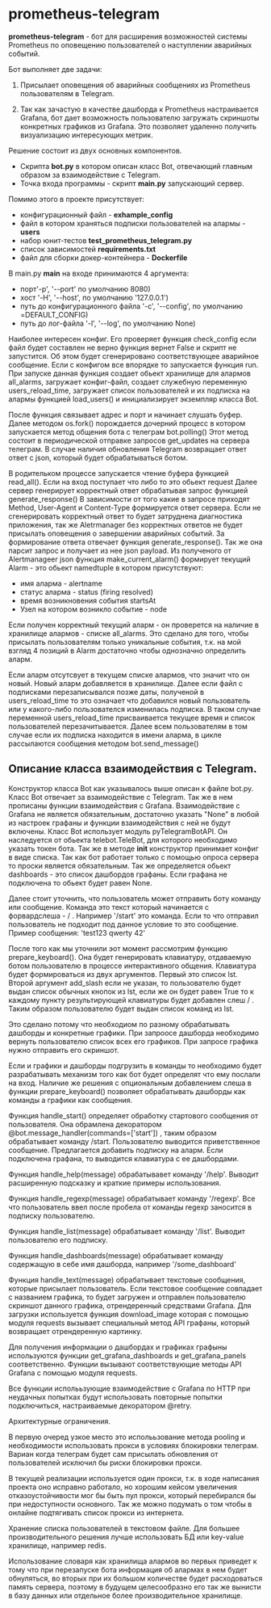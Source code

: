 # prometheus-telegram

**prometheus-telegram** - бот для расширения возможностей системы Prometheus по оповещению пользователей о наступлении аварийных событий.

Бот выполняет две задачи:

1. Присылает оповещения об аварийных сообщениях из Prometheus пользователям в Telegram. 

2. Так как зачастую в качестве дашборда к Prometheus настраивается Grafana, 
бот дает возможность пользователю загружать скриншоты конкретных графиков из Grafana. 
Это позволяет удаленно получить визуализацию интересующих метрик.

Решение состоит из двух основных компонентов. 
 - Скрипта **bot.py** в котором описан класс Bot, отвечающий главным образом за взаимодействие с Telegram.
 - Точка входа программы - скрипт **main.py** запускающий сервер.

Помимо этого в проекте присутствует: 

 - конфигурационный файл - **exhample_config**
 - файл в котором храняться подписки пользователей на алармы - **users**
 - набор юнит-тестов **test_prometheus_telegram.py**
 - список зависимостей **requirements.txt**
 - файл для сборки докер-контейнера - **Dockerfile**

В main.py __main__ на входе принимаются 4 аргумента:

 - порт'-p', '--port'  по умолчанию 8080)
 - хост '-H', '--host', по умолчанию  '127.0.0.1')
 - путь до конфигурационного файла '-c', '--config', по умолчанию =DEFAULT_CONFIG)
 - путь до лог-файла '-l', '--log', по умолчанию None)

Наиболее интересен конфиг. Его проверяет функция check_config если файл будет составлен не верно 
функция вернет False и скрипт не запустится. Об этом будет сгенерировано соответствующее аварийное сообщение.
Если с конфигом все впорядке то запускается функция run.
При запуске данная функция создает обьект хранилище для алармов all_alarms, загружает конфиг-файл, создает служебную переменную users_reload_time, загружает список пользователей и их подписка на алармы функцией load_users() и инициализирует экземпляр класса Bot. 

После функция связывает адрес и порт и начинает слушать буфер.
Далее методом os.fork() порождается дочерний процесс в котором запускается метод общения бота с телеграм bot.polling()
Этот метод состоит в периодической отправке запросов get_updates на сервера телеграм. В случае наличия обновления Telegram возвращает
ответ ответ с json,  который будет обрабатываться ботом.

В родительком процессе запускается чтение буфера функцией read_all(). Если на вход поступает что либо то это обьект request
Далее сервер генерирует корректный ответ обрабатывая запрос функцией generate_response()
В зависимости от того какие в запросе приходят Method, User-Agent и Content-Type формируется ответ сервера. Если не сгенерировать корректный ответ то будет затруднена диагностика приложения, так же Aletrmanager без корректных ответов не будет присылать оповещения о завершении аварийных событий.
За формирование ответа отвечает функция generate_response(). Так же она парсит запрос и получает из нее json payload.
Из полученого от Alertmanageer json функция make_current_alarm() формирует текущий Alarm - это обьект namedtuple в
котором присутствуют:
 - имя аларма - alertname 
 - статус аларма - status (firing resolved) 
 - время возникновения события startsAt 
 - Узел на котором возникло событие - node

Если получен корректный текущий аларм - он проверется на наличие в хранилище алармов - списке all_alarms. Это сделано для того, чтобы 
присылать пользователям только уникальные события, т.к. на мой взгляд 4 позиций в Alarm достаточно чтобы однозначно определить аларм.

Если аларм отсутсвует в текущем списке алармов, что значит что он новый. Новый аларм добавляется в хранилище. 
Далее если файл с подписками перезаписывался позже даты, полученой в users_reload_time то это означает что добавился новый пользователь 
или у какого-либо пользователся изменилась подписка.
В таком случае переменной users_reload_time присваивается текущее время и список пользователей перезачитывается.
Далее всем пользователям в том случае если их подписка находится в имени аларма,
в цикле рассылаются сообщения методом bot.send_message()


## Описание класса взаимодействия с Telegram.

Конструктор класса Bot как указывалось выше описан к файле bot.py.
Класс Bot отвечает за взаимодействие с Telegram. Так же в нем прописаны функции взаимодействия с Grafana.
Взаимодействие с Grafana не является обязательным, достаточно указать "None" в любой из настроек графаны и функции взаимодействия с ней не будут включены.
Класс Bot использует модуль pyTelegramBotAPI. Он наследуется от обьекта telebot.TeleBot, для которого необходимо указать токен бота.
Так же в методе __init__ конструктор принимает конфиг в виде списка.
Так как бот работает только с помощью опроса сервера то проски является обязательным.
Так же определяется обьект dashboards - это список дашбордов графаны. Если графана не подключена то обьект будет равен None.



Далее стоит уточнить, что пользователь может отправить боту команду или сообщение. Команда это текст который начинается с форвардслеша - / . Например '/start' это команда. Если то что отправил пользователь не подходит под данное условие то это сообщение. Пример сообщения: 'test123 qwerty 42'

После того как мы уточнили эот момент рассмотрим функцию prepare_keyboard(). Она будет генерировать клавиатуру, отдаваемую ботом пользователю в процессе интерактивного общения. Клавиатура будет формироваться из двух аргументов. Первый это список lst. Второй аргумент add_slash если не указан, то пользователю будет выдан список обычных кнопок из lst, если же он будет равен True то к каждому пункту результирующей клавиатуры будет добавлен слеш / . Таким образом пользователю будет выдан список команд из lst. 

Это сделано потому что необходиом по разному обрабатывать дашборды и конкретные графики. При запроосе дашборда необходимо вернуть пользователю список всех его графиков. При запросе графика нужно отправить его скриншот.

Если и графики и дашборды подгрузить в команды то необходимо будет разрабатывать механизм того как бот будет определят что ему послали на вход. Наличие же решения с опциональным добавлением слеша в функции prepare_keyboard() позволяет обрабатывать дашборды как команды а графики как сообщения.


Функция handle_start() определяет обработку стартового сообщения от пользователя. Она обрамлена декоратором @bot.message_handler(commands=['start']) , таким образом обрабатывает команду /start.
Пользователю выводится приветственное сообщение. Предлагается добавить подписку на аларм. Если подключена графана, то выводится клавиатура с ее дашбордами. 


Функция handle_help(message) обрабатывавет команду '/help'. Выводит расширенную подсказку и краткие примеры использования.

Функция handle_regexp(message) обрабатывает команду '/regexp'. Все что пользователь ввел после пробела от команды regexp заносится в подписку пользователю.

Функция handle_list(message) обрабатывает команду '/list'. Выводит пользователю его подписку.

Функция handle_dashboards(message) обрабатывает команду содержащую в себе имя дашборда, например '/some_dashboard'

Функция handle_text(message) обрабатывает текстовые сообщения, которые присылает пользователь. Если текстовое сообщение совпадает с названием графика, то будет загружен и отправлен пользователю скриншот данного графика, отрендеренный средствами Grafana. Для загрузки используется функция download_image которая с помощью модуля requests вызывает специальный метод API графаны, который возвращает отрендеренную картинку.

Для получения информации о дашбордах и графиках графыны используются функции get_grafana_dashboards и get_grafana_panels соответственно. Функции вызывают соответствующие методы API Grafana с помощью модуля requests. 

Все функции исполььзующие взаимодействие с Grafana по HTTP при неудачных попытках будут использовать повторные попытки подключиться, настраиваемые декоратором @retry.

Архитектурные ограничения.

В первую очеред узкое место это исполььзование метода pooling и необходимости использовать прокси в условиях блокировки телеграм. Вариан когда телеграм будет сам присылать обновления от пользователей исключил бы риски блокировки прокси.

В текущей реализации используется один прокси, т.к. в ходе написания проекта оно исправно работало, но хорошим кейсом увеличения отказоустойчивости мог бы быть пул прокси, который перебирался бы при недоступности основного. Так же можно подумать о том чтобы в  онлайне подтягивать список прокси из интернета.

Хранение списка пользователей в текстовом файле. Для большее производительного решения лучше использовать БД или key-value хранилище, например redis.

Использование словаря как хранилища алармов во первых приведет к тому что при перезапуске бота информация об алармах в нем будет обнуляться, во вторых при их большом количестве будет расходоваться память сервера, поэтому в будущем целесообразно его так же вынисти в базу данных или отдельное более производительное хранилище.

